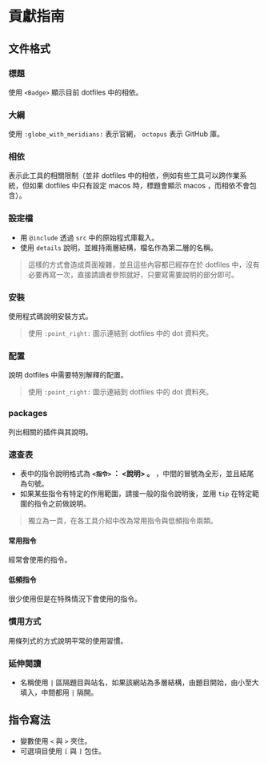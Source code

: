 # 貢獻指南

## 文件格式

### 標題

使用 `<Badge>` 顯示目前 dotfiles 中的相依。

### 大綱

使用 `:globe_with_meridians:` 表示官網， `octopus` 表示 GitHub 庫。

### 相依

表示此工具的相關限制（並非 dotfiles 中的相依，例如有些工具可以跨作業系統，但如果 dotfiles 中只有設定 macos 時，標題會顯示 macos ，而相依不會包含）。

### ~~設定檔~~

- 用 `@include` 透過 `src` 中的原始程式庫載入。
- 使用 `details` 說明，並維持兩層結構，檔名作為第二層的名稱。

> 這樣的方式會造成頁面複雜，並且這些內容都已經存在於 dotfiles
> 中，沒有必要再寫一次，直接請讀者參照就好，只要寫需要說明的部分即可。

### 安裝

使用程式碼說明安裝方式。

> 使用 `:point_right:` 圖示連結到 dotfiles 中的 dot 資料夾。

### 配置

說明 dotfiles 中需要特別解釋的配置。

> 使用 `:point_right:` 圖示連結到 dotfiles 中的 dot 資料夾。

### packages

列出相關的插件與其說明。

### 速查表

- 表中的指令說明格式為 **`<指令>` ： <說明> 。** ，中間的冒號為全形，並且結尾為句號。
- 如果某些指令有特定的作用範圍，請接一般的指令說明後，並用 `tip` 在特定範圍的指令之前做說明。

> 獨立為一頁，在各工具介紹中改為常用指令與低頻指令兩類。

#### 常用指令

經常會使用的指令。

#### 低頻指令

很少使用但是在特殊情況下會使用的指令。

### 慣用方式

用條列式的方式說明平常的使用習慣。

### 延伸閱讀

- 名稱使用 `|` 區隔題目與站名，如果該網站為多層結構，由題目開始，由小至大填入，中間都用 `|` 隔開。

## 指令寫法

- 變數使用 `<` 與 `>` 夾住。
- 可選項目使用 `[` 與 `]` 包住。
